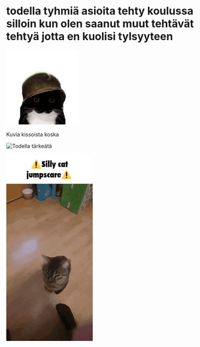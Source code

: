 # todella tyhmiä asioita tehty koulussa silloin kun olen saanut muut tehtävät tehtyä jotta en kuolisi tylsyyteen
![Tärkein](1000-yard-stare-cat.gif)

Kuvia kissoista koska

![Todella tärkeätä](cat-dancing-meme-dancing.gif)

![Vielä tärkeämpää](cat-silly-cat.gif)
